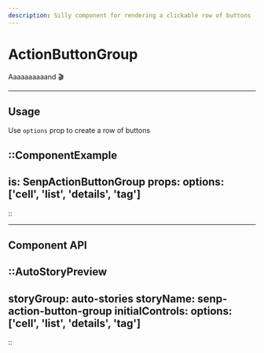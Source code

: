 ```yaml
---
description: Silly component for rendering a clickable row of buttons
---
```


# ActionButtonGroup

Aaaaaaaaaand 🎬

---

## Usage

Use `options` prop to create a row of buttons

::ComponentExample
---
is: SenpActionButtonGroup
props:
  options: ['cell', 'list', 'details', 'tag']
---
::

<hr class="my-20">

## Component API

::AutoStoryPreview
---
storyGroup: auto-stories
storyName: senp-action-button-group
initialControls:
  options: ['cell', 'list', 'details', 'tag']
---
::